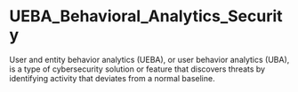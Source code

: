 # UEBA_Behavioral_Analytics_Security
User and entity behavior analytics (UEBA), or user behavior analytics (UBA), is a type of cybersecurity solution or feature that discovers threats by identifying activity that deviates from a normal baseline.
